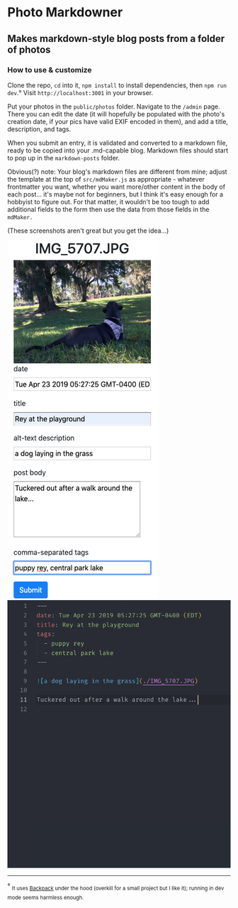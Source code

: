 # Photo Markdowner

## Makes markdown-style blog posts from a folder of photos

### How to use & customize

Clone the repo, `cd` into it, `npm install` to install dependencies, then `npm run dev`.°
Visit `http://localhost:3001` in your browser.

Put your photos in the `public/photos` folder. Navigate to the `/admin` page. There you can edit
the date (it will hopefully be populated with the photo's creation date, if your pics have valid
EXIF encoded in them), and add a title, description, and tags.

When you submit an entry, it is validated and converted to a markdown
file, ready to be copied into your .md-capable blog. Markdown files should start to pop up in
the `markdown-posts` folder.

Obvious(?) note: Your blog's markdown files are different from mine; adjust the template at the top
of `src/mdMaker.js` as appropriate - whatever frontmatter you want, whether you want
more/other content in the body of each post... it's maybe not for beginners, but I think
it's easy enough for a hobbyist to figure out. For that matter, it wouldn't be too
tough to add additional fields to the form then use the data from those fields in the
`mdMaker.`

(These screenshots aren't great but you get the idea...)

![screenshot of form](./public/admin/form.png) ![screenshot of resulting markdown file](./public/admin/md.png)

---

° <sub> It uses [Backpack](https://www.npmjs.com/package/backpack-core)
under the hood (overkill for a small project but I like it); running in dev mode seems harmless enough.</sub>